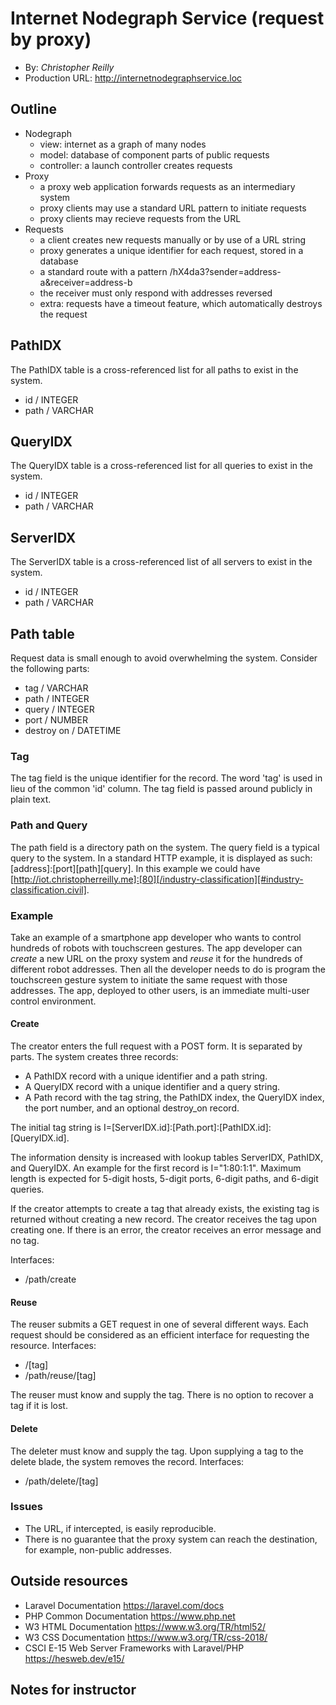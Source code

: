 # Internet Nodegraph Service (request by proxy)
+ By: *Christopher Reilly*
+ Production URL: <http://internetnodegraphservice.loc>

## Outline
+ Nodegraph
  - view: internet as a graph of many nodes
  - model: database of component parts of public requests
  - controller: a launch controller creates requests
+ Proxy
  - a proxy web application forwards requests as an intermediary system
  - proxy clients may use a standard URL pattern to initiate requests
  - proxy clients may recieve requests from the URL
+ Requests
  - a client creates new requests manually or by use of a URL string
  - proxy generates a unique identifier for each request, stored in a database
  - a standard route with a pattern /hX4da3?sender=address-a&receiver=address-b
  - the receiver must only respond with addresses reversed
  - extra: requests have a timeout feature, which automatically destroys the request

## PathIDX
The PathIDX table is a cross-referenced list for all paths to exist in the system.
 + id / INTEGER
 + path / VARCHAR

## QueryIDX
The QueryIDX table is a cross-referenced list for all queries to exist in the system.
 + id / INTEGER
 + path / VARCHAR

## ServerIDX
The ServerIDX table is a cross-referenced list of all servers to exist in the system.
 + id / INTEGER
 + path / VARCHAR

## Path table
Request data is small enough to avoid overwhelming the system. Consider the following parts:
 + tag / VARCHAR
 + path / INTEGER
 + query / INTEGER
 + port / NUMBER
 + destroy on / DATETIME


### Tag
 The tag field is the unique identifier for the record. The word 'tag' is used in lieu of the common 'id' column. The
 tag field is passed around publicly in plain text.

### Path and Query
 The path field is a directory path on the system. The query field is a typical query to the system. In a standard HTTP
 example, it is displayed as such: [address]:[port][path][query]. In this example we could have
 [http://iot.christopherreilly.me]:[80][/industry-classification][#industry-classification.civil].

### Example
 Take an example of a smartphone app developer who wants to control hundreds of robots with touchscreen gestures. The
 app developer can *create* a new URL on the proxy system and *reuse* it for the hundreds of different robot addresses.
 Then all the developer needs to do is program the touchscreen gesture system to initiate the same request with those
 addresses. The app, deployed to other users, is an immediate multi-user control environment.

#### Create
  The creator enters the full request with a POST form. It is separated by parts. The system creates three records:
  + A PathIDX record with a unique identifier and a path string.
  + A QueryIDX record with a unique identifier and a query string.
  + A Path record with the tag string, the PathIDX index, the QueryIDX index, the port number, and an optional
  destroy_on record.
  
  The initial tag string is I=[ServerIDX.id]:[Path.port]:[PathIDX.id]:[QueryIDX.id].

  The information density is increased with lookup tables ServerIDX, PathIDX, and QueryIDX. An example for the first
  record is I="1:80:1:1". Maximum length is expected for 5-digit hosts, 5-digit ports, 6-digit paths, and 6-digit
  queries.

  If the creator attempts to create a tag that already exists, the existing tag is returned without creating a new
  record. The creator receives the tag upon creating one. If there is an error, the creator receives an error message
  and no tag.

  Interfaces:
  + /path/create

#### Reuse
  The reuser submits a GET request in one of several different ways. Each request should be considered as an efficient
  interface for requesting the resource.
  Interfaces:
  + /[tag]
  + /path/reuse/[tag]

  The reuser must know and supply the tag. There is no option to recover a tag if it is lost.

#### Delete
  The deleter must know and supply the tag. Upon supplying a tag to the delete blade, the system removes the record.
  Interfaces:
  + /path/delete/[tag]


### Issues
 + The URL, if intercepted, is easily reproducible.
 + There is no guarantee that the proxy system can reach the destination, for example, non-public addresses.

## Outside resources
+ Laravel Documentation <https://laravel.com/docs>
+ PHP Common Documentation <https://www.php.net>
+ W3 HTML Documentation <https://www.w3.org/TR/html52/>
+ W3 CSS Documentation <https://www.w3.org/TR/css-2018/>
+ CSCI E-15 Web Server Frameworks with Laravel/PHP <https://hesweb.dev/e15/>

## Notes for instructor
